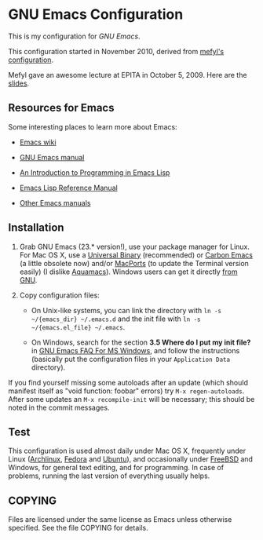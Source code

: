 # GNU Emacs Configuration #

This is my configuration for _GNU Emacs_.

This configuration started in November 2010, derived from [mefyl's
configuration](https://github.com/downloads/sillage/emacs/emacs-conf.tar.bz2).

Mefyl gave an awesome lecture at EPITA in October 5, 2009. Here are
the
[slides](https://github.com/downloads/sillage/emacs/emacs-conf.pdf).

## Resources for Emacs ##

Some interesting places to learn more about Emacs:

* [Emacs wiki](http://www.emacswiki.org/)

* [GNU Emacs
  manual](http://www.gnu.org/software/emacs/manual/html_node/emacs/index.html)

* [An Introduction to Programming in Emacs
  Lisp](http://www.gnu.org/software/emacs/emacs-lisp-intro/html_node/index.html)

* [Emacs Lisp Reference
  Manual](http://www.gnu.org/software/emacs/manual/html_node/elisp/index.html)

* [Other Emacs manuals](http://www.gnu.org/software/emacs/manual/index.html)

## Installation ##

1. Grab GNU Emacs (23.* version!), use your package manager for
Linux. For Mac OS X, use a [Universal
Binary](http://emacsformacosx.com/) (recommended) or [Carbon
Emacs](http://homepage.mac.com/zenitani/emacs-e.html) (a little
obsolete now) and/or [MacPorts](http://www.macports.org/) (to update
the Terminal version easily) (I dislike
[Aquamacs](http://aquamacs.org/)).  Windows users can get it directly
[from GNU](http://ftp.gnu.org/pub/gnu/emacs/windows/).

2. Copy configuration files:

   * On Unix-like systems, you can link the directory with `ln -s
     ~/{emacs_dir} ~/.emacs.d` and the init file with `ln -s
     ~/{emacs.el_file} ~/.emacs`.

   * On Windows, search for the section **3.5 Where do I put my init
     file?** in [GNU Emacs FAQ For MS
     Windows](http://www.gnu.org/software/emacs/windows/), and follow
     the instructions (basically put the configuration files in your
     `Application Data` directory).

If you find yourself missing some autoloads after an update (which
should manifest itself as "void function: foobar" errors) try `M-x
regen-autoloads`. After some updates an `M-x recompile-init` will be
necessary; this should be noted in the commit messages.

## Test ##

This configuration is used almost daily under Mac OS X, frequently
under Linux ([Archlinux](http://www.archlinux.org/),
[Fedora](http://fedoraproject.org/) and
[Ubuntu](http://www.ubuntu.com/)), and occasionally under
[FreeBSD](http://www.freebsd.org/) and Windows, for general text
editing, and for programming. In case of problems, running the last
version of everything usually helps.

## COPYING ##

Files are licensed under the same license as Emacs unless otherwise
specified. See the file COPYING for details.
